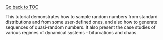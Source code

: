 [Go back to TOC](../../../README.md)

This tutorial demonstrates how to sample random numbers from standard distributions and from some user-defined ones,
and also how to generate sequences of quasi-random numbers. It also present the case studies of various regimes of dynamical 
systems - bifurcations and chaos. 



